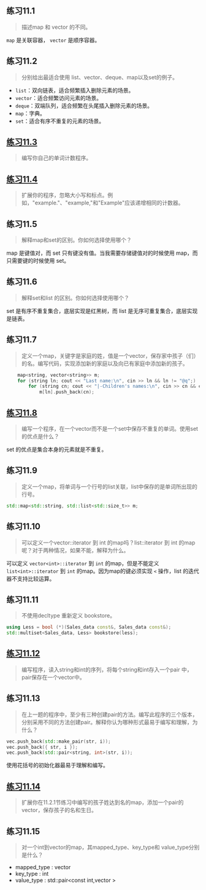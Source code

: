 ## 练习11.1

> 描述map 和 vector 的不同。

`map` 是关联容器， `vector` 是顺序容器。

## 练习11.2

> 分别给出最适合使用 list、vector、deque、map以及set的例子。

* `list`：双向链表，适合频繁插入删除元素的场景。
* `vector`：适合频繁访问元素的场景。
* `deque`：双端队列，适合频繁在头尾插入删除元素的场景。
* `map`：字典。
* `set`：适合有序不重复的元素的场景。

## [练习11.3](11.3.cpp)

> 编写你自己的单词计数程序。

## [练习11.4](11.4.cpp)

> 扩展你的程序，忽略大小写和标点。例如，"example."、"example,"和"Example"应该递增相同的计数器。

## 练习11.5

> 解释map和set的区别。你如何选择使用哪个？

map 是键值对，而 set 只有键没有值。当我需要存储键值对的时候使用 map，而只需要键的时候使用 set。

## 练习11.6

> 解释set和list 的区别。你如何选择使用哪个？

set 是有序不重复集合，底层实现是红黑树，而 list 是无序可重复集合，底层实现是链表。

## 练习11.7

> 定义一个map，关键字是家庭的姓，值是一个vector，保存家中孩子（们）的名。编写代码，实现添加新的家庭以及向已有家庭中添加新的孩子。

```cpp
	map<string, vector<string>> m;
    for (string ln; cout << "Last name:\n", cin >> ln && ln != "@q";)
        for (string cn; cout << "|-Children's names:\n", cin >> cn && cn != "@q";)
            m[ln].push_back(cn);
```

## [练习11.8](11.8.cpp)

> 编写一个程序，在一个vector而不是一个set中保存不重复的单词。使用set的优点是什么？

set 的优点是集合本身的元素就是不重复。

## 练习11.9

> 定义一个map，将单词与一个行号的list关联，list中保存的是单词所出现的行号。

```cpp
std::map<std::string, std::list<std::size_t>> m;
```

## 练习11.10

> 可以定义一个vector<int>::iterator 到 int 的map吗？list<int>::iterator 到 int 的map呢？对于两种情况，如果不能，解释为什么。

可以定义 `vector<int>::iterator` 到 `int` 的map，但是不能定义 `list<int>::iterator` 到 `int` 的map。因为map的键必须实现 `<` 操作，list 的迭代器不支持比较运算。


## 练习11.11

> 不使用decltype 重新定义 bookstore。

```cpp
using Less = bool (*)(Sales_data const&, Sales_data const&);
std::multiset<Sales_data, Less> bookstore(less);
```

## [练习11.12](11.12.cpp)

> 编写程序，读入string和int的序列，将每个string和int存入一个pair 中，pair保存在一个vector中。

## 练习11.13

> 在上一题的程序中，至少有三种创建pair的方法。编写此程序的三个版本，分别采用不同的方法创建pair。解释你认为哪种形式最易于编写和理解，为什么？

```cpp
vec.push_back(std::make_pair(str, i));
vec.push_back({ str, i });
vec.push_back(std::pair<string, int>(str, i)); 
```
使用花括号的初始化器最易于理解和编写。

## [练习11.14](11.14.cpp)

> 扩展你在11.2.1节练习中编写的孩子姓达到名的map，添加一个pair的vector，保存孩子的名和生日。

## 练习11.15

> 对一个int到vector<int>的map，其mapped_type、key_type和 value_type分别是什么？

* mapped_type : vector<int>
* key_type : int
* value_type : std::pair<const int,vector >